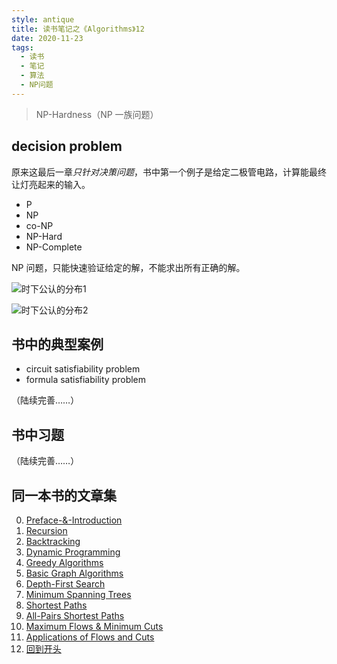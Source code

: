 ```yaml
---
style: antique
title: 读书笔记之《Algorithms》12
date: 2020-11-23
tags:
  - 读书
  - 笔记
  - 算法
  - NP问题
---
```


> NP-Hardness（NP 一族问题）

## decision problem

原来这最后一章*只针对决策问题*，书中第一个例子是给定二极管电路，计算能最终让灯亮起来的输入。

- P
- NP
- co-NP
- NP-Hard
- NP-Complete

NP 问题，只能快速验证给定的解，不能求出所有正确的解。

![时下公认的分布1](Algorithms-12-NP-Hardness/what-we-believe-now-1.png '=180px-')

![时下公认的分布2](Algorithms-12-NP-Hardness/what-we-believe-now-2.png '=220px-')

## 书中的典型案例

- circuit satisfiability problem
- formula satisfiability problem

（陆续完善……）

## 书中习题

（陆续完善……）

## 同一本书的文章集

0. [Preface-&-Introduction](post:Book<->Algorithms<->0-Preface-&-Introduction)
1. [Recursion](post:Book<->Algorithms<->1-Recursion)
1. [Backtracking](post:Book<->Algorithms<->2-Backtracking)
1. [Dynamic Programming](post:Book<->Algorithms<->3-Dynamic-Programming)
1. [Greedy Algorithms](post:Book<->Algorithms<->4-Greedy-Algorithms)
1. [Basic Graph Algorithms](post:Book<->Algorithms<->5-Basic-Graph-Algorithms)
1. [Depth-First Search](post:Book<->Algorithms<->6-Depth-First-Search)
1. [Minimum Spanning Trees](post:Book<->Algorithms<->7-Minimum-Spanning-Trees)
1. [Shortest Paths](post:Book<->Algorithms<->8-Shortest-Paths)
1. [All-Pairs Shortest Paths](post:Book<->Algorithms<->9-All-Pairs-Shortest-Paths)
1. [Maximum Flows & Minimum Cuts](post:Book<->Algorithms<->10-Maximum-Flows-&-Minimum-Cuts)
1. [Applications of Flows and Cuts](post:Book<->Algorithms<->11-Applications-of-Flows-and-Cuts)
1. [回到开头](scroll-to-the-very-top)
